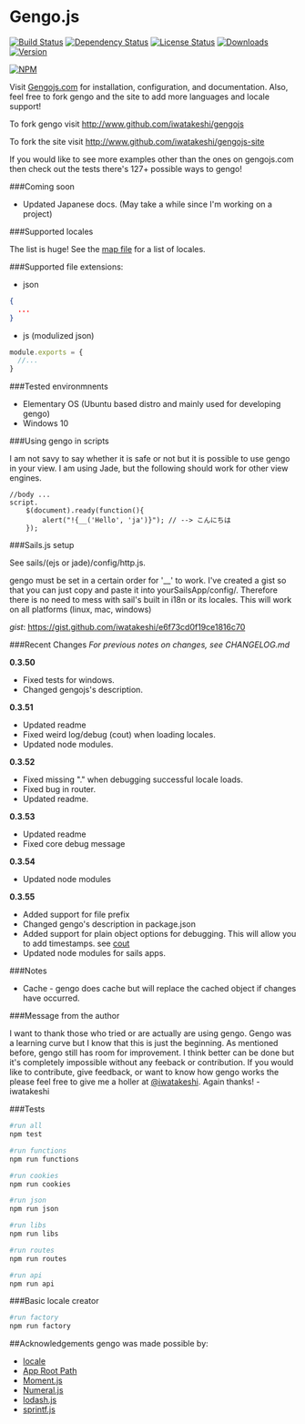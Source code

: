 Gengo.js  
========

[![Build Status](https://travis-ci.org/iwatakeshi/gengojs.svg?branch=master)](https://travis-ci.org/iwatakeshi/gengojs)  [![Dependency Status](https://david-dm.org/iwatakeshi/gengojs.png)](https://github.com/iwatakeshi/gengojs/blob/master/package.json) [![License Status](http://img.shields.io/npm/l/gengojs.svg)](https://github.com/iwatakeshi/gengojs/blob/master/LICENSE) [![Downloads](http://img.shields.io/npm/dm/gengojs.svg)]() [![Version](http://img.shields.io/npm/v/gengojs.svg)]()

[![NPM](https://nodei.co/npm/gengojs.png?downloads=true&downloadRank=true&stars=true)](https://nodei.co/npm/gengojs/)



Visit [Gengojs.com](http://www.gengojs.com) for installation, configuration, and documentation.
Also, feel free to fork gengo and the site to add more languages and locale support!

To fork gengo visit http://www.github.com/iwatakeshi/gengojs

To fork the site visit http://www.github.com/iwatakeshi/gengojs-site

If you would like to see more examples other than the ones on gengojs.com then check out the tests there's 127+ possible ways to gengo!


###Coming soon
* Updated Japanese docs. (May take a while since I'm working on a project)

###Supported locales

The list is huge! See the [map file](https://github.com/iwatakeshi/gengojs/blob/master/maps/locales.js) for a list of locales.


###Supported file extensions:

* json

```json
{
  ...
}

```

* js (modulized json)

```js
module.exports = {
  //...
}

```

###Tested environmnents

* Elementary OS (Ubuntu based distro and mainly used for developing gengo)
* Windows 10


###Using gengo in scripts

I am not savy to say whether it is safe or not but it is possible to use gengo in your view.
I am using Jade, but the following should work for other view engines.

```jade
//body ...
script.
    $(document).ready(function(){
        alert("!{__('Hello', 'ja')}"); // --> こんにちは
    });

```

###Sails.js setup

See sails/(ejs or jade)/config/http.js.

gengo must be set in a certain order for '\_\_' to work. I've created a gist so that you can just copy and paste it into yourSailsApp/config/. Therefore there is no need to mess with sail's built in i18n or its locales. This will work on all platforms (linux, mac, windows)

*gist*: https://gist.github.com/iwatakeshi/e6f73cd0f19ce1816c70

###Recent Changes
*For previous notes on changes, see CHANGELOG.md*

**0.3.50**

* Fixed tests for windows.
* Changed gengojs's description.

**0.3.51**

* Updated readme
* Fixed weird log/debug (cout) when loading locales.
* Updated node modules.

**0.3.52**

* Fixed missing "." when debugging successful locale loads.
* Fixed bug in router.
* Updated readme.

**0.3.53**

* Updated readme
* Fixed core debug message

**0.3.54**

* Updated node modules

**0.3.55**

* Added support for file prefix
* Changed gengo's description in package.json
* Added support for plain object options for debugging. This will allow you to add timestamps. see [cout](https://github.com/iwatakekshi/cout)
* Updated node modules for sails apps.

###Notes

* Cache - gengo does cache but will replace the cached object if changes have occurred.

###Message from the author

I want to thank those who tried or are actually are using gengo. Gengo was a learning curve but I know that this is just the beginning. As mentioned before, gengo still has room for improvement. I think better can be done but it's completely impossible without any feeback or contribution. If you would like to contribute, give feedback, or want to know how gengo works the please feel free to give me a holler at [@iwatakeshi](https://twitter.com/iwatakeshi). Again thanks! - iwatakeshi


###Tests
```bash
#run all
npm test

#run functions
npm run functions

#run cookies
npm run cookies

#run json
npm run json

#run libs
npm run libs

#run routes
npm run routes

#run api
npm run api

```

###Basic locale creator
```bash
#run factory
npm run factory
```

##Acknowledgements
gengo was made possible by:

* [locale](https://github.com/jed/locale)
* [App Root Path](https://github.com/inxilpro/node-app-root-path)
* [Moment.js](https://github.com/moment/moment)
* [Numeral.js](https://github.com/adamwdraper/Numeral-js)
* [lodash.js](https://github.com/lodash/lodash)
* [sprintf.js](https://github.com/alexei/sprintf.js)
